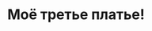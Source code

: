 ---
title:  "Моё третье платье!"
short_description: "Вот такое вот красивенькое платье!"
main_img: "assets/images/3.jpg"
---